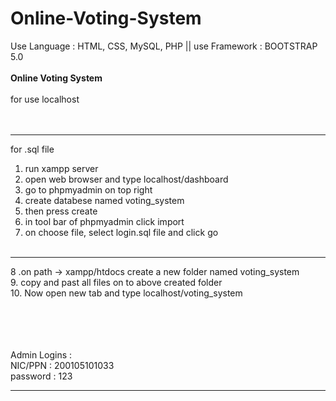 # Online-Voting-System
Use Language : HTML, CSS, MySQL, PHP || use Framework : BOOTSTRAP 5.0
<br><br>
<b>Online Voting System</b>
<br><br>
for use localhost 
<br>
<br><br>
*************************
for .sql file
<br>
1. run xampp server<br>
2. open web browser and type localhost/dashboard<br>
3. go to phpmyadmin on top right<br>
4. create databese named voting_system<br>
5. then press create<br>
6. in tool bar of phpmyadmin click import<br>
7. on choose file, select login.sql file and click go<br><br>


**************

8 .on path -> xampp/htdocs create a new folder named voting_system<br>
9. copy and past all files on to above created folder<br>
10. Now open new tab and type localhost/voting_system<br>

<br><br><br><br>
Admin Logins : <br>
NIC/PPN : 200105101033 <br>
password : 123<br>

**************************

<br><br>
